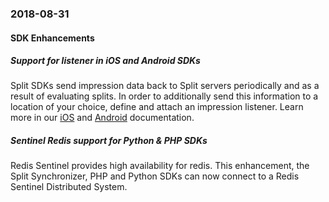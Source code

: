 ### 2018-08-31
#### SDK Enhancements
##### Support for listener in iOS and Android SDKs
Split SDKs send impression data back to Split servers periodically and as a result of evaluating splits. In order to additionally send this information to a location of your choice, define and attach an impression listener. Learn more in our [iOS](https://www.split.io/product/languages/ios-sdk/) and [Android](https://www.split.io/product/languages/android-sdk/) documentation.
##### Sentinel Redis support for Python & PHP SDKs
Redis Sentinel provides high availability for redis. This enhancement, the Split Synchronizer, PHP and Python SDKs can now connect to a Redis Sentinel Distributed System.
